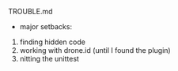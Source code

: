 TROUBLE.md

* major setbacks:
1. finding hidden code
2. working with drone.id (until I found the plugin)
3. nitting the unittest
